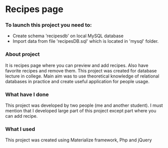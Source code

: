 # Recipes page

### To launch this project you need to:
* Create schema 'recipesdb' on local MySQL database 
* Import data from file 'recipesDB.sql' which is located in 'mysql' folder.

### About project
It is recipes page where you can preview and add recipes. Also have favorite recipes and remove them.
This project was created for database lecture in college. 
Main aim was to use theoretical knowledge of relational databases in practice and create useful application for people usage.

### What have I done
This project was developed by two people (me and another student).
I must mention that I developed large part of this project except part where you can add recipe.

### What I used
This project was created using Materialize framework, Php and jQuery
